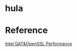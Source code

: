 # hula

# Reference
[Intel QAT&OpenSSL Performance](https://01.org/sites/default/files/downloads/intelr-quickassist-technology/intelquickassisttechnologyopensslperformance.pdf)
